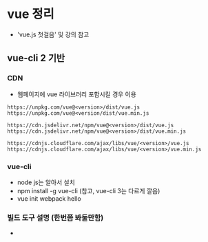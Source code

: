 # vue 정리
- 'vue.js 첫걸음' 및 강의 참고

## vue-cli 2 기반

### CDN
- 웹페이지에 vue 라이브러리 포함시킬 경우 이용
```
https://unpkg.com/vue@<version>/dist/vue.js
https://unpkg.com/vue@<version/dist/vue.min.js

https://cdn.jsdelivr.net/npm/vue@<version>/dist/vue.js
https://cdn.jsdelivr.net/npm/vue@<version>/dist/vue.min.js

https://cdnjs.cloudflare.com/ajax/libs/vue/<version>/vue.js
https://cdnjs.cloudflare.com/ajax/libs/vue/<version>/vue.min.js
```

### vue-cli
- node js는 알아서 설치
- npm install -g vue-cli (참고, vue-cli 3는 다르게 깔음)
- vue init webpack hello

### 빌드 도구 설명 (한번쯤 봐둘만함)
- 
